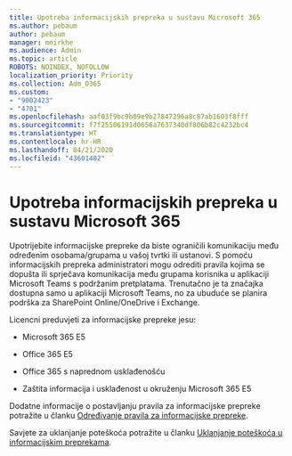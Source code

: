 ```yaml
---
title: Upotreba informacijskih prepreka u sustavu Microsoft 365
ms.author: pebaum
author: pebaum
manager: mnirkhe
ms.audience: Admin
ms.topic: article
ROBOTS: NOINDEX, NOFOLLOW
localization_priority: Priority
ms.collection: Adm_O365
ms.custom:
- "9002423"
- "4701"
ms.openlocfilehash: aaf03f9bc9b09e9b27847296a8c87ab1603f8fff
ms.sourcegitcommit: f7f25506191d0656a7637340df806b82c4232bc4
ms.translationtype: HT
ms.contentlocale: hr-HR
ms.lasthandoff: 04/21/2020
ms.locfileid: "43601402"
---
```

# <a name="using-information-barriers-in-microsoft-365"></a>Upotreba informacijskih prepreka u sustavu Microsoft 365

Upotrijebite informacijske prepreke da biste ograničili komunikaciju među određenim osobama/grupama u vašoj tvrtki ili ustanovi. S pomoću informacijskih prepreka administratori mogu odrediti pravila kojima se dopušta ili sprječava komunikacija među grupama korisnika u aplikaciji Microsoft Teams s podržanim pretplatama.  Trenutačno je ta značajka dostupna samo u aplikaciji Microsoft Teams, no za ubuduće se planira podrška za SharePoint Online/OneDrive i Exchange.

Licencni preduvjeti za informacijske prepreke jesu:

- Microsoft 365 E5

- Office 365 E5

- Office 365 s naprednom usklađenošću

- Zaštita informacija i usklađenost u okruženju Microsoft 365 E5

Dodatne informacije o postavljanju pravila za informacijske prepreke potražite u članku [Određivanje pravila za informacijske prepreke](https://docs.microsoft.com/microsoft-365/compliance/information-barriers-policies).

Savjete za uklanjanje poteškoća potražite u članku [Uklanjanje poteškoća u informacijskim preprekama](https://docs.microsoft.com/microsoft-365/compliance/information-barriers-troubleshooting).
